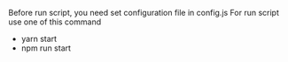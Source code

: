 Before run script, you need set configuration file in config.js
For run script use one of this command

- yarn start
- npm run start
